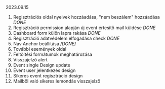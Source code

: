 2023.09.15

1. Regisztrációs oldal nyelvek hozzáadása, "nem beszálem" hozzáadása  *DONE*
2. Regisztráció permission alapján új event értesitő mail küldése *DONE*
5. Dashboard form külön lapra rakása *DONE*
3. Regisztráció adatvédelem elfogadása check *DONE*
12. Nav Anchor beállitása /*DONE*/
4. További események oldal
6. Feltöltési formátumok meghatározása
7. Visszajelző alert
8. Event single Design update
9. Event user jelentkezés design
10. Sikeres event regisztráció design
11. Mailből való sikeres lemondás visszajelző